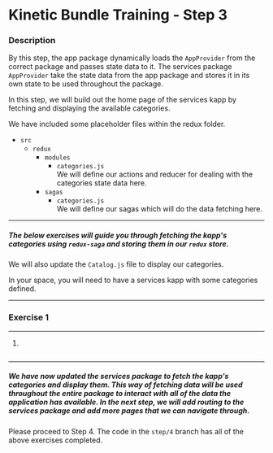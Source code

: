 # Kinetic Bundle Training - Step 3

### Description

By this step, the app package dynamically loads the `AppProvider` from the correct package and passes state data to it. The services package `AppProvider` take the state data from the app package and stores it in its own state to be used throughout the package.

In this step, we will build out the home page of the services kapp by fetching and displaying the available categories.

We have included some placeholder files within the redux folder.

- `src`
  - `redux`
    - `modules`  
      - `categories.js`  
        We will define our actions and reducer for dealing with the categories state data here.
    - `sagas`  
      - `categories.js`  
        We will define our sagas which will do the data fetching here.

---

##### The below exercises will guide you through fetching the kapp's categories using `redux-saga` and storing them in our `redux` store.

We will also update the `Catalog.js` file to display our categories.

In your space, you will need to have a services kapp with some categories defined.

---

### Exercise 1

****

1.  

```javascript

```

---

##### We have now updated the services package to fetch the kapp's categories and display them. This way of fetching data will be used throughout the entire package to interact with all of the data the application has available. In the next step, we will add routing to the services package and add more pages that we can navigate through.

Please proceed to Step 4. The code in the `step/4` branch has all of the above exercises completed.
